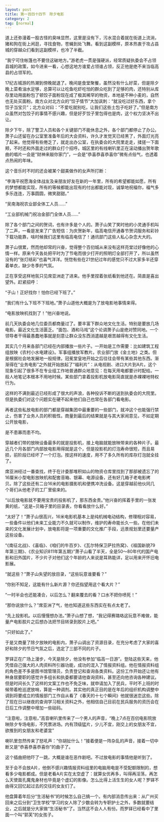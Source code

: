 ```yaml
---
layout: post
title: 第一百四十四节　除夕电影
category: 2
tag: [normal]
---
```


道上还弥漫着一股古怪的臭味显然，这里是没有下，污水混合着就在街道上流淌，猪和狗在街上闲逛，寻找食物，苍蝇到处飞舞。看到这副模样，原本热衷于攻占县城的穿越众们看到这副模样，也冷了半截。

“我宁可住帐篷也不要住这破地方。”游老虎一贯是强硬派，经常质疑执委会不占领县城的政策，如今进来一看，心想这地方谁爱占领谁占领，反正他是绝不来当临高县的占领军的。

17纪古城游的热潮到傍晚就退了。晚间是食堂聚餐，虽然没有什么好菜，但是除夕晚上菜肴油水足够，总算可以让吃鱼吃虾吃怕的群众吃到了足够的肉，还特别从库存里动用面粉包了顿饺子面粉现在成了极其稀罕的物资，本地是不种小麦的，自然也无处买面粉。南方众对北方众的“饺子情节”大加讽刺：“就没吃过好东西，拿个饺子当宝贝”；北方众对曰：“不爱吃就别吃，让我们这些土包子吃好了。”但是南方众虽然对包饺子的事情不感兴趣，但是好歹饺子里包得也是肉，这个权力坚决不出让。

除夕下午，除了警卫人员和各个关键部门不能休息之外，各个部门都停止了办公。萧子山还留在办公室里准备年后的大会资料，许久才发觉天已经黑了，外面灯光亮了起来。他觉得有些倦乏了，就走出办公室，在执委会的大院里走走，揉搓一下面颊，不时还和外面走过的群众打个招呼。城区里的有线喇叭里正在滚动播出贺年歌曲的唱片一会是“财神来敲你家门”，一会是“恭喜恭喜恭喜你”微有点俗气，也透着点热闹的年味。

这个音乐时不时的还会被某个甜美做作的女声所打断：

“李海平祝愿海全体战友及亲朋友好友在新的一年里，所有的希望都能如愿，所有的梦想都能实现，所有的等候都能出现有的付出都能对现，诚挚地祝福你，福气多多乐连连，万事圆圆，微笑甜甜。”

“吴南海祝农业部全体工人员……”

“工业部机械门祝冶金部门全体人员……”

除了各个部门之间的贺词，也有许多是个人的。萧子山笑了笑时他的小灵通手机叫了二声，一看是发来了广告短信：为庆贺新年，临高电信开通春节贺词服务和彩铃下载功能靠，啥时候我们这里有临高电信了！通讯部门这些人私心杂念大大的。

萧子山很累，然而他却常的兴奋，觉得整个百仞城从来没有这样亮堂过好像他的心情一样。原来今天各处把平时为了节电而很少打开的照明灯全部打开了，所以虽然没有的“张灯结彩”也喜气洋洋。恍惚有些在21世纪过年的感觉只不过大家多半还穿着单衣，缺少冬季的气氛。

正在享受这样地氛只见席亚洲走了进来。他手里捏着张纸看到他还在。简直是喜出望外。赶紧招呼：

“子山！正好找你！怕你已经下班了。”

“我们有什么下班不下班地。”萧子山道他大概是为了放电影地事情来得。

“电影放映机找到了！”他兴奋地说。

前几天执委会地几位委员都商量过了。要丰富下群众地文化生活。特别是要放几场电影。最近文化生活匮乏。“面包、酒和马戏”这个论调萧子山是绝对赞同地。一个领导者干得最愚蠢地事就是刻意让群众没东西消遣越是艰苦越得有文化生活。

其实几个月来各部门已经在内部播放一些片子。一开始是工作需要：比如建筑工程组放映《农村小水电建设》。军事组播放军教片。农业部门放《金土地》之类。但是根据社会地发展地一般规律。冠冕堂皇地开始之后往往会带有某些其他东西。渐渐得在“业务电影”之外就开始放起了“福利片”：从电视剧、进口大片到A片。这个现象引起了很多不在专业组工作地普通群众地意见：在每天用电都要计时配给。一般人地笔记本根本不用地时候。某些部门拿着投影机放电影简直就是赤裸裸地特权行为。

这样的不满到最近已经形成了很大的声浪，各种投诉不断的送到执委会的大院里。但是执委们对这个问题实在硬不起来他们自己也常在各部门看电影。

再者这些私放电影的部门都是穿越集团中最重要的一些部门，就冲这个也能强行禁止，伤害了业务人员的积极性。商量到最后的结果就是与其大家闹意见，不如定期公开放电影，

是不患寡而患不均。

穿越者们带的放映设备最多的就是投影机，接上电脑就能放映带来的各种片子。最近几个月各部门内部放电影用得就是这个，但是投影机的灯泡寿命很短，而且易损，前阶段已经坏了一个灯泡。按这样的速度，用不了多久所有的库存灯泡就全挂了。

席亚洲经过一番查找，终于在计委那堆积如山的物资仓库里找到了那部被遗忘了的16厘米小型电影放映机和配套音箱、银幕、电源设备，还有好几箱子老电影拷贝。除了这些还有二台16米的电影摄影机和便携冲洗设备。这是穿越前他伙同几个哥们从他老子的工厂里偷来的。

“以后放电影就不要用宝贵的投影机了，那东西金贵。”他兴奋的挥着手里的一张发黄的纸，“这是~贝箱子里的目录表，你看看放什么好。”

“太好了！”萧子山很高兴，16米电影机基本上是纯机械电动结构，修理相对容易，一些备件以他们未来工业能力不久就可以制作，维护的寿命能长久一些。在他们未来的文化发展计划中，放电影将是一项重要的文化推广手段，远景规划里还要量产这些设备。

“《南征北战》、《喜临》、《咱们的牛百岁》、《瓦尔特保卫萨拉热窝》、《祖国新貌79年第三期》、《农业知识811年第五期》”萧子山看了半天，全是50～80年代的国产电影和旧外国片，不少片子对他们这个年龄的人来说是耳熟能详，足以用来开怀旧电影展。

“就这些？”萧子山失望的放目录，“这些玩意谁要看？”

“你别不知足，这能有什么新片源？你还指望用这个看大片？”

“一时半会也还能凑合，以后怎么？翻来覆去的看？口水不把你喷死！”

“那你说放什么？”席亚洲了气，他也知道这些东西实在有点太老了。

“先上投影机。以后慢慢想办法。”萧子山想了想，“我记得赛璐珞这玩意不难做，能量产电影胶片之后想办法把节目转录到胶片上吧。”

“只好如此了。”

于是又商量了除夕放映的电影内，萧子山调出了资源目录，在充分考虑了大家的喜好和除夕的节日气氛之后，选定了三部不同的片子。

罗铎正在广场上漫步，今天是除夕，他没有参加“临高一日游”。登陆这些天来，他凭借自己强大的人肉资料所引器功能，成功的混入了情报资料组。他在情报资料组的角色差不多是图书馆管理员，负责登记和查询各类资料。这份工作开始还让他有种身居要职的感觉许多组长和执委都要请他查询资料，甚至还向他咨询各种建议。但是时间长久了这样的文案工作也不免乏味，就申请加入了民兵，平时不上班的时候带着枪巡逻放哨，算是一种调剂。其实他的真正目的是在年后的组织机构调整中调到将要成立的情报部门工作自从看了《春天的十七个瞬间》他就很迷恋这些。除了现在日以继夜的查询学习相关资料之外，他相信自己目前在民兵服务的资历会在日后工作调整中增加一些砝码。

“注意啦，注意啦，”高音喇叭里传来了一个男人的声音，“晚上7点在百仞电影院放映除夕专场电影，不凭票进场。内有顶级猛片，少儿不宜，刚交上的女朋友不宜，欲推到的女朋友和老婆宜”

喇叭里忽然传来了怒吼声：“你胡扯什么！”接着便是一阵杂乱的声音，接着一切中断又是“恭喜恭喜恭喜你”的曲子了。

这个插曲把他吓了一跳，大概是谁在恶作剧吧。不过放电影的事情他是听到了。

至于会不会放A片，他倒不感兴趣情报资料组里的电脑用电是不受配额限制的，想看多少电影都成。但是老看A片实在太空虚了：就算女优再多，叫得再淫荡，再怎么天使面孔魔鬼身材也毕竟是个虚幻的影像。怎么比得上活生生的女人呢？罗铎不由得又回忆起过去的交往的女友们了。

他盘算着年后分“生活秘书”的时候怎么自己搞一个。有内部消息传出来：从广州买回来之后分到“卫生学校”学习的女人除了少数会转为专职护士之外，多数就要结业，之后就是分大家做“生活秘书”了。当然这不会人人有份。而罗铎已经看中了里面一个叫“郭芙”的女孩子。
